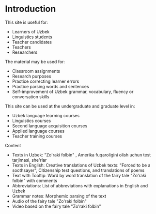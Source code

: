 # Introduction

This site is useful for:   
  
* Learners of Uzbek  
* Linguistics students  
* Teacher candidates  
* Teachers  
* Researchers

The material may be used for:  

* Classroom assignments  
* Research purposes  
* Practice correcting learner errors  
* Practice parsing words and sentences  
* Self-improvement of Uzbek grammar, vocabulary, fluency or conversation skills  

This site can be used at the undergraduate and graduate level in:  

* Uzbek language learning courses
* Linguistics courses
* Second language acquisition courses  
* Applied language courses  
* Teacher training courses  


Content
- Texts in Uzbek: "Zo'raki folbin" , Amerika fuqaroligini olish uchun test tarjimasi, she'rlar        
- Texts in English: Creative translations of Uzbek texts: "Forced to be a soothsayer", Citizenship test questions, and translations of poems       
- Text with Tooltip: Word by word translation of the fairy tale "Zo'raki folbin" with comments      
- Abbreviations: List of abbreviations with explanations in English and Uzbek
- Grammar notes: Morphemic parsing of the text    
- Audio of the fairy tale "Zo'raki folbin"    
- Video based on the fairy tale "Zo'raki folbin"   
